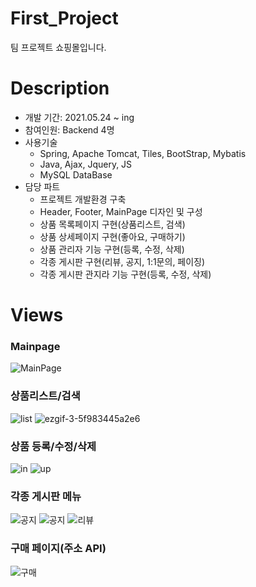 # First_Project
팀 프로젝트 쇼핑몰입니다.

# Description
+ 개발 기간: 2021.05.24 ~ ing
+ 참여인원: Backend 4명
+ 사용기술
  + Spring, Apache Tomcat, Tiles, BootStrap, Mybatis
  + Java, Ajax, Jquery, JS
  + MySQL DataBase
+ 담당 파트
  + 프로젝트 개발환경 구축
  + Header, Footer, MainPage 디자인 및 구성
  + 상품 목록페이지 구현(상품리스트, 검색)
  + 상품 상세페이지 구현(좋아요, 구매하기)
  + 상품 관리자 기능 구현(등록, 수정, 삭제)
  + 각종 게시판 구현(리뷰, 공지, 1:1문의, 페이징)
  + 각종 게시판 관지라 기능 구현(등록, 수정, 삭제)

# Views
### Mainpage

![MainPage](https://user-images.githubusercontent.com/83706560/121125285-47fbcf80-c861-11eb-8791-d578a896990a.gif)


### 상품리스트/검색

![list](https://user-images.githubusercontent.com/83706560/121125401-78dc0480-c861-11eb-87c0-c3669588ef6f.png)
![ezgif-3-5f983445a2e6](https://user-images.githubusercontent.com/83706560/122188231-b9bfc300-ceca-11eb-9adb-ba206561ea10.gif)

### 상품 등록/수정/삭제

![in](https://user-images.githubusercontent.com/83706560/121125484-99a45a00-c861-11eb-8030-ccc058304c62.png)
![up](https://user-images.githubusercontent.com/83706560/121125490-9b6e1d80-c861-11eb-9145-d9fb630ad018.png)


### 각종 게시판 메뉴

![공지](https://user-images.githubusercontent.com/83706560/121125552-b5a7fb80-c861-11eb-8c5d-c0d585bf5d92.png)
![공지](https://user-images.githubusercontent.com/83706560/121125572-be003680-c861-11eb-89c0-19b5871295dc.gif)
![리뷰](https://user-images.githubusercontent.com/83706560/121125604-c9536200-c861-11eb-8320-f93295e0d19c.gif)


### 구매 페이지(주소 API)

![구매](https://user-images.githubusercontent.com/83706560/121125639-d6705100-c861-11eb-887e-8774865ed0f5.gif)




